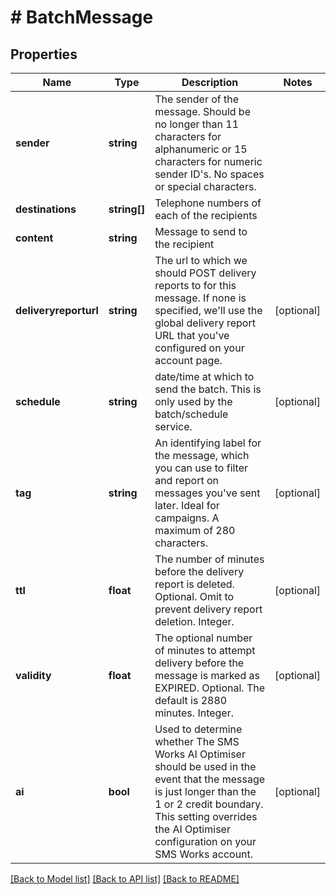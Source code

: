 # # BatchMessage

## Properties

Name | Type | Description | Notes
------------ | ------------- | ------------- | -------------
**sender** | **string** | The sender of the message. Should be no longer than 11 characters for alphanumeric or 15 characters for numeric sender ID&#39;s. No spaces or special characters. |
**destinations** | **string[]** | Telephone numbers of each of the recipients |
**content** | **string** | Message to send to the recipient |
**deliveryreporturl** | **string** | The url to which we should POST delivery reports to for this message. If none is specified, we&#39;ll use the global delivery report URL that you&#39;ve configured on your account page. | [optional]
**schedule** | **string** | date/time at which to send the batch. This is only used by the batch/schedule service. | [optional]
**tag** | **string** | An identifying label for the message, which you can use to filter and report on messages you&#39;ve sent later. Ideal for campaigns. A maximum of 280 characters. | [optional]
**ttl** | **float** | The number of minutes before the delivery report is deleted. Optional. Omit to prevent delivery report deletion. Integer. | [optional]
**validity** | **float** | The optional number of minutes to attempt delivery before the message is marked as EXPIRED. Optional. The default is 2880 minutes. Integer. | [optional]
**ai** | **bool** | Used to determine whether The SMS Works AI Optimiser should be used in the event that the message is just longer than the 1 or 2 credit boundary. This setting overrides the AI Optimiser configuration on your SMS Works account. | [optional]

[[Back to Model list]](../../README.md#models) [[Back to API list]](../../README.md#endpoints) [[Back to README]](../../README.md)
